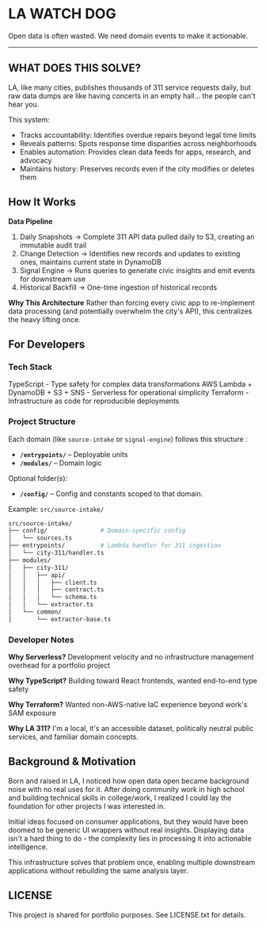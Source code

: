 # LA WATCH DOG

Open data is often wasted. We need domain events to make it actionable.

---

## WHAT DOES THIS SOLVE?

LA, like many cities, publishes thousands of 311 service requests daily, but raw data dumps are like having concerts in an empty hall... the people can't hear you.

This system:

- Tracks accountability: Identifies overdue repairs beyond legal time limits
- Reveals patterns: Spots response time disparities across neighborhoods
- Enables automation: Provides clean data feeds for apps, research, and advocacy
- Maintains history: Preserves records even if the city modifies or deletes them

## How It Works

**Data Pipeline**

1. Daily Snapshots → Complete 311 API data pulled daily to S3, creating an immutable audit trail
2. Change Detection → Identifies new records and updates to existing ones, maintains current state in DynamoDB
3. Signal Engine → Runs queries to generate civic insights and emit events for downstream use
4. Historical Backfill → One-time ingestion of historical records

**Why This Architecture**
Rather than forcing every civic app to re-implement data processing (and potentially overwhelm the city's API), this centralizes the heavy lifting once.

## For Developers

### Tech Stack

TypeScript - Type safety for complex data transformations
AWS Lambda + DynamoDB + S3 + SNS - Serverless for operational simplicity
Terraform - Infrastructure as code for reproducible deployments

### Project Structure

Each domain (like `source-intake` or `signal-engine`) follows this structure :

- **`/entrypoints/`** – Deployable units
- **`/modules/`** – Domain logic

Optional folder(s):

- **`/config/`** – Config and constants scoped to that domain.

Example: `src/source-intake/`

```bash
src/source-intake/
├── config/               # Domain-specific config
│   └── sources.ts
├── entrypoints/          # Lambda handler for 311 ingestion
│   └── city-311/handler.ts
├── modules/
│   ├── city-311/
│   │   ├── api/
│   │   │   ├── client.ts
│   │   │   ├── contract.ts
│   │   │   └── schema.ts
│   │   └── extractor.ts
│   └── common/
│       └── extractor-base.ts
```

### Developer Notes

**Why Serverless?** Development velocity and no infrastructure management overhead for a portfolio project

**Why TypeScript?** Building toward React frontends, wanted end-to-end type safety

**Why Terraform?** Wanted non-AWS-native IaC experience beyond work's SAM exposure

**Why LA 311?** I'm a local, it's an accessible dataset, politically neutral public services, and familiar domain concepts.

## Background & Motivation

Born and raised in LA, I noticed how open data open became background noise with no real uses for it. After doing community work in high school and building technical skills in college/work, I realized I could lay the foundation for other projects I was interested in.

Initial ideas focused on consumer applications, but they would have been doomed to be generic UI wrappers without real insights. Displaying data isn't a hard thing to do - the complexity lies in processing it into actionable intelligence.

This infrastructure solves that problem once, enabling multiple downstream applications without rebuilding the same analysis layer.

## LICENSE

This project is shared for portfolio purposes. See LICENSE.txt for details.
